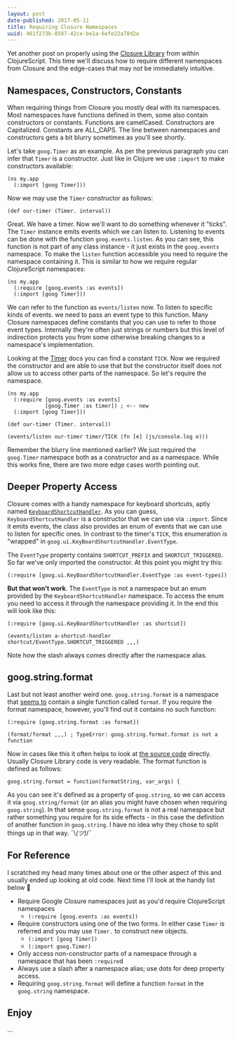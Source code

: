 ```yaml
---
layout: post
date-published: 2017-05-11
title: Requiring Closure Namespaces
uuid: 461f273b-8587-42ce-be1a-6efe22a78d2e
---
```


Yet another post on properly using
the [Closure Library](https://developers.google.com/closure/library/)
from within ClojureScript. This time we'll discuss how to require
different namespaces from Closure and the edge-cases that may not
be immediately intuitive.

## Namespaces, Constructors, Constants

When requiring things from Closure you mostly deal with its namespaces.
Most namespaces have functions defined in them, some also contain constructors or constants.
Functions are camelCased. Constructors are Capitalized. Constants are ALL_CAPS.
The line between namespaces and constructors gets a bit blurry sometimes as you'll see shortly.

Let's take `goog.Timer` as an example. As per the previous paragraph you can infer that `Timer`
is a constructor. Just like in Clojure we use `:import` to make constructors available:

```
(ns my.app
  (:import [goog Timer]))
```

Now we may use the `Timer` constructor as follows:

```
(def our-timer (Timer. interval))
```

Great. We have a timer. Now we'll want to do something whenever it
"ticks". The `Timer` instance emits events which we can listen
to. Listening to events can be done with the function
`goog.events.listen`. As you can see, this function is not part of any
class instance - it just exists in the `goog.events` namespace.
To make the `listen` function accessible you need to require the
namespace containing it. This is similar to how we require regular
ClojureScript namespaces:

```
(ns my.app
  (:require [goog.events :as events])
  (:import [goog Timer]))
```

We can refer to the function as `events/listen` now. To listen to
specific kinds of events. we need to pass an event type to this function. Many
Closure namespaces define constants that you can use to refer to
those event types. Internally they're often just strings or numbers but
this level of indirection protects you from some otherwise breaking changes to
a namespace's implementation.

Looking at the [Timer](https://google.github.io/closure-library/api/goog.Timer.html) 
docs you can find a constant `TICK`. Now we required the constructor
and are able to use that but the constructor itself does not allow us
to access other parts of the namespace. So let's require the namespace.

```
(ns my.app
  (:require [goog.events :as events]
            [goog.Timer :as timer]) ; <-- new
  (:import [goog Timer]))

(def our-timer (Timer. interval))

(events/listen our-timer timer/TICK (fn [e] (js/console.log e)))
```

Remember the blurry line mentioned earlier? We just required the `goog.Timer` namespace
both as a constructor and as a namespace. While this works fine, there are two more edge cases
worth pointing out.

## Deeper Property Access

Closure comes with a handy namespace for keyboard shortcuts, aptly named [`KeyboardShortcutHandler`](https://google.github.io/closure-library/api/goog.ui.KeyboardShortcutHandler.html).
As you can guess, `KeyboardShortcutHandler` is a constructor that we can use via `:import`. 
Since it emits events, the class also provides an enum of events that we can use to listen for specific ones.
In contrast to the timer's `TICK`, this enumeration is "wrapped" in `goog.ui.KeyBoardShortcutHandler.EventType`. 

The `EventType` property contains `SHORTCUT_PREFIX` and `SHORTCUT_TRIGGERED`. So far we've only imported the constructor.
At this point you might try this:

```
(:require [goog.ui.KeyBoardShortcutHandler.EventType :as event-types])
```

**But that won't work**. The `EventType` is not a namespace but an enum provided by
the `KeyboardShortcutHandler` namespace. To access the enum you need to access it through the
namespace providing it. In the end this will look like this:

```
(:require [goog.ui.KeyBoardShortcutHandler :as shortcut])

(events/listen a-shortcut-handler shortcut/EventType.SHORTCUT_TRIGGERED ,,,)
```

Note how the slash always comes directly after the namespace alias.

## goog.string.format

Last but not least another weird one. `goog.string.format` is a namespace
that
[seems to](https://google.github.io/closure-library/api/goog.string.format.html) contain
a single function called `format`. If you require the format namespace,
however, you'll find out it contains no such function:

```
(:require [goog.string.format :as format])

(format/format ,,,) ; TypeError: goog.string.format.format is not a function
```

Now in cases like this it often helps to look at [the source code](https://github.com/google/closure-library/blob/master/closure/goog/string/stringformat.js)
directly. Usually Closure Library code is very readable. The format function is defined as follows:

```
goog.string.format = function(formatString, var_args) {
```

As you can see it's defined as a property of `goog.string`, so we can
access it via `goog.string/format` (or an alias you might have chosen
when requiring `goog.string`).  In that sense `goog.string.format` is
not a real namespace but rather something you require for its side
effects - in this case the definition of another function in `goog.string`.
I have no idea why they chose to split things up in that way.
¯\\_(ツ)_/¯

## For Reference

I scratched my head many times about one or the other aspect of this
and usually ended up looking at old code. Next time I'll look at the handy list below 🙂

- Require Google Closure namespaces just as you'd require ClojureScript namespaces
    - `(:require [goog.events :as events])`
- Require constructors using one of the two forms. In either case `Timer` is referred
  and you may use `Timer.` to construct new objects.
    - `(:import [goog Timer])`
    - `(:import goog.Timer)`
- Only access non-constructor parts of a namespace through a namespace that has been `:require`d
- Always use a slash after a namespace alias; use dots for deep property access.
- Requiring `goog.string.format` will define a function `format` in the `goog.string` namespace.

## Enjoy

...
